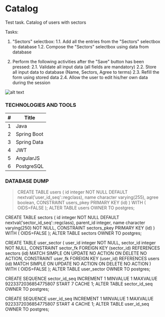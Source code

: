 # Catalog
Test task. Catalog of users with sectors

Tasks:
 
1. "Sectors" selectbox:
1.1. Add all the entries from the "Sectors" selectbox to database
1.2. Compose the "Sectors" selectbox using data from database
 
2. Perform the following activities after the "Save" button has been pressed: 
2.1. Validate all input data (all fields are mandatory)
2.2. Store all input data to database (Name, Sectors, Agree to terms)
2.3. Refill the form using stored data 
2.4. Allow the user to edit his/her own data during the session

![alt text](http://take.ms/vKTFD)

### TECHNOLOGIES AND TOOLS

| # | Title |
|---| ----- |
|1| Java |
|2| Spring Boot |
|3| Spring Data |
|4| JWT |
|5| AngularJS |
|6| PostgreSQL |


### DATABASE DUMP


>CREATE TABLE users
(
  id integer NOT NULL DEFAULT nextval('user_id_seq'::regclass),
  name character varying(255),
  agree boolean,
  CONSTRAINT users_pkey PRIMARY KEY (id)
)
WITH (
  OIDS=FALSE
);
ALTER TABLE users
  OWNER TO postgres;
  
CREATE TABLE sectors
(
  id integer NOT NULL DEFAULT nextval('sector_id_seq'::regclass),
  parent_id integer,
  name character varying(250) NOT NULL,
  CONSTRAINT sectors_pkey PRIMARY KEY (id)
)
WITH (
  OIDS=FALSE
);
ALTER TABLE sectors
  OWNER TO postgres;

CREATE TABLE user_sector
(
  user_id integer NOT NULL,
  sector_id integer NOT NULL,
  CONSTRAINT sector_fk FOREIGN KEY (sector_id)
      REFERENCES sectors (id) MATCH SIMPLE
      ON UPDATE NO ACTION ON DELETE NO ACTION,
  CONSTRAINT user_fk FOREIGN KEY (user_id)
      REFERENCES users (id) MATCH SIMPLE
      ON UPDATE NO ACTION ON DELETE NO ACTION
)
WITH (
  OIDS=FALSE
);
ALTER TABLE user_sector
  OWNER TO postgres;

CREATE SEQUENCE sector_id_seq
  INCREMENT 1
  MINVALUE 1
  MAXVALUE 9223372036854775807
  START 7
  CACHE 1;
ALTER TABLE sector_id_seq
  OWNER TO postgres;

CREATE SEQUENCE user_id_seq
  INCREMENT 1
  MINVALUE 1
  MAXVALUE 9223372036854775807
  START 4
  CACHE 1;
ALTER TABLE user_id_seq
  OWNER TO postgres;
>
